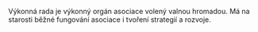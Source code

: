 Výkonná rada je výkonný orgán asociace volený valnou hromadou. Má na starosti běžné fungování asociace i tvoření strategií a rozvoje.
